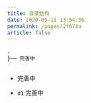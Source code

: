 ```yaml
---
title: 目录结构
date: 2020-05-11 13:54:56
permalink: /pages/2f674a
article: false
---
```


```
.
├── 完善中


```
*  完善中

* `d1` 完善中

  
